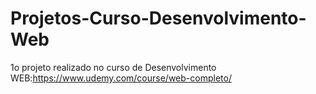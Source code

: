 # Projetos-Curso-Desenvolvimento-Web
1o projeto realizado no curso de Desenvolvimento WEB:https://www.udemy.com/course/web-completo/
